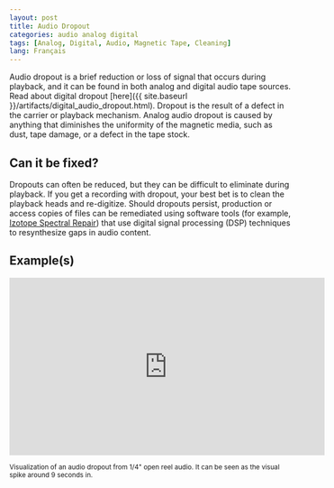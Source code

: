 ```yaml
---
layout: post
title: Audio Dropout
categories: audio analog digital
tags: [Analog, Digital, Audio, Magnetic Tape, Cleaning]
lang: Français
---
```


Audio dropout is a brief reduction or loss of signal that occurs during playback, and it can be found in both analog and digital audio tape sources. Read about digital dropout [here]({{ site.baseurl }}/artifacts/digital_audio_dropout.html). Dropout is the result of a defect in the carrier or playback mechanism. Analog audio dropout is caused by anything that diminishes the uniformity of the magnetic media, such as dust, tape damage, or a defect in the tape stock.

## Can it be fixed?

Dropouts can often be reduced, but they can be difficult to eliminate during playback. If you get a recording with dropout, your best bet is to clean the playback heads and re-digitize. Should dropouts persist, production or access copies of files can be remediated using software tools (for example, [Izotope Spectral Repair](http://help.izotope.com/docs/rx/pages/userguide_spectralrepair.htm)) that use digital signal processing (DSP) techniques to resynthesize gaps in audio content.

## Example(s)

<iframe src="https://archive.org/embed/AVAAAudioDropout" width="560" height="315" frameborder="0" webkitallowfullscreen="true" mozallowfullscreen="true" allowfullscreen></iframe>

<sub>Visualization of an audio dropout from 1/4" open reel audio. It can be seen as the visual spike around 9 seconds in. </sub>

